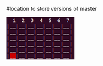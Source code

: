 #location to store versions of master

![alt tag](https://github.com/chadgsmith/Python-Learning/blob/master/Luis/Board.png)
